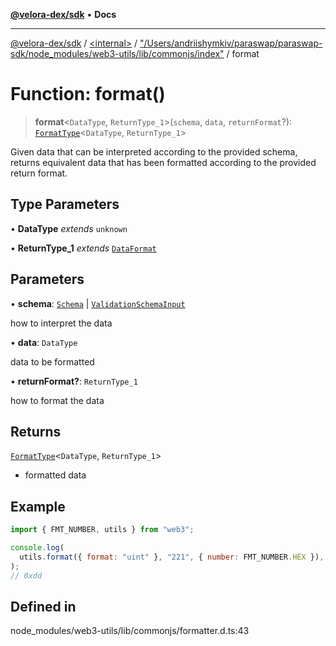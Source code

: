 [**@velora-dex/sdk**](../../../../README.md) • **Docs**

***

[@velora-dex/sdk](../../../../globals.md) / [\<internal\>](../../../README.md) / ["/Users/andriishymkiv/paraswap/paraswap-sdk/node\_modules/web3-utils/lib/commonjs/index"](../README.md) / format

# Function: format()

> **format**\<`DataType`, `ReturnType_1`\>(`schema`, `data`, `returnFormat`?): [`FormatType`](../../../type-aliases/FormatType.md)\<`DataType`, `ReturnType_1`\>

Given data that can be interpreted according to the provided schema, returns equivalent data that has been formatted
according to the provided return format.

## Type Parameters

• **DataType** *extends* `unknown`

• **ReturnType_1** *extends* [`DataFormat`](../../../type-aliases/DataFormat.md)

## Parameters

• **schema**: [`Schema`](../../../type-aliases/Schema.md) \| [`ValidationSchemaInput`](../../../type-aliases/ValidationSchemaInput.md)

how to interpret the data

• **data**: `DataType`

data to be formatted

• **returnFormat?**: `ReturnType_1`

how to format the data

## Returns

[`FormatType`](../../../type-aliases/FormatType.md)\<`DataType`, `ReturnType_1`\>

- formatted data

## Example

```js
import { FMT_NUMBER, utils } from "web3";

console.log(
  utils.format({ format: "uint" }, "221", { number: FMT_NUMBER.HEX }),
);
// 0xdd
```

## Defined in

node\_modules/web3-utils/lib/commonjs/formatter.d.ts:43
